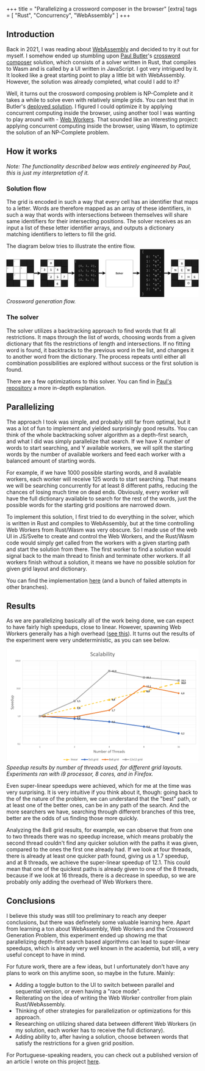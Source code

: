 +++
title = "Parallelizing a crossword composer in the browser"
[extra]
tags = [ "Rust", "Concurrency", "WebAssembly" ]
+++

## Introduction

Back in 2021, I was reading about [WebAssembly](https://webassembly.org/) and decided to try it out
for myself. I somehow ended up stumbling upon [Paul Butler](https://github.com/paulgb)'s [crossword
composer](https://github.com/paulgb/crossword-composer) solution, which consists of a solver written
in Rust, that compiles to Wasm and is called by a UI written in JavaScript. I got very intrigued
by it. It looked like a great starting point to play a little bit with WebAssembly. However, the
solution was already completed, what could I add to it?

Well, it turns out the crossword composing problem is NP-Complete and it takes a while to solve even
with relatively simple grids. You can test that in Butler's [deployed
solution](https://crossword.paulbutler.org/). I figured I could optimize it by applying concurrent
computing inside the browser, using another tool I was wanting to play around with -
[Web Workers](https://developer.mozilla.org/en-US/docs/Web/API/Web_Workers_API). That sounded like
an interesting project: applying concurrent computing inside the browser, using Wasm, to optimize
the solution of an NP-Complete problem.

## How it works

_Note: The functionality described below was entirely engineered by Paul, this is just my
interpretation of it._

### Solution flow

The grid is encoded in such a way that every cell has an identifier that maps to a letter. Words are
therefore mapped as an array of these identifiers, in such a way that words with intersections
between themselves will share same identifiers for their intersecting positions. The solver receives as
an input a list of these letter identifier arrays, and outputs a dictionary matching identifiers to
letters to fill the grid.

The diagram below tries to illustrate the entire flow.
![Solver flow](/assets/solver-flow.png)
_Crossword generation flow._

### The solver

The solver utilizes a backtracking approach to find words that fit all restrictions. It maps through
the list of words, choosing words from a given dictionary that fits the restrictions of length and
intersections. If no fitting word is found, it backtracks to the previous word in the list, and
changes it to another word from the dictionary. The process repeats until either all combination
possibilities are explored without success or the first solution is found.

There are a few optimizations to this solver. You can find in [Paul's repository](https://github.com/paulgb/crossword-composer?tab=readme-ov-file#auto-filler) a more in-depth explanation.

## Parallelizing

The approach I took was simple, and probably still far from optimal, but it was a lot of fun to implement and
yielded surprisingly good results. You can think of the whole backtracking solver algorithm as a
depth-first search, and what I did was simply parallelize that search. If we have X number of
words to start searching, and Y available workers, we will split the starting words by the number
of available workers and feed each worker with a balanced amount of starting words.

For example, if we have 1000 possible starting words, and 8 available workers, each worker will receive 125 words to start
searching. That means we will be searching concurrently for at least 8 different paths, reducing
the chances of losing much time on dead ends. Obviously, every worker will have the full dictionary available to search for the rest of the words,
just the possible words for the starting grid positions are narrowed down.

To implement this solution, I first tried to do everything in the solver, which is written in Rust
and compiles to WebAssembly, but at the time controlling Web Workers from Rust/Wasm was very obscure.
So I made use of the web UI in JS/Svelte to create and control the Web Workers, and the Rust/Wasm
code would simply get called from the workers with a given starting path and start the solution
from there. The first worker to find a solution would signal back to the main thread to finish and
terminate other workers. If all workers finish without a solution, it means we have no possible
solution for given grid layout and dictionary.

You can find the implementation [here](https://github.com/danitrod/crossword-composer) (and a bunch
of failed attempts in other branches).

## Results

As we are parallelizing basically all of the work being done, we can expect to have fairly high
speedups, close to linear. However, spawning Web Workers generally has a high overhead
([see this](https://www.w3.org/TR/2021/NOTE-workers-20210128/)). It turns out the results of the
experiment were very undeterministic, as you can see below.

![Speedup chart](/assets/speedup.jpg)
_Speedup results by number of threads used, for different grid layouts. Experiments ran with i9
processor, 8 cores, and in Firefox._

Even super-linear speedups were achieved, which for me at the time was very surprising. It is very
intuitive if you think about it, though: going back to the of the nature of the problem, we can
understand that the "best" path, or at least one of the better ones, can be in any path of the
search. And the more searchers we have, searching through different branches of this tree, better
are the odds of us finding those more quickly.

Analyzing the 8x8 grid results, for example, we can observe that from one to two
threads there was no speedup increase, which means probably the second thread couldn't find any
quicker solution with the paths it was given, compared to the ones the first one already had. If
we look at four threads, there is already at least one quicker path found, giving us a 1.7 speedup,
and at 8 threads, we achieve the super-linear speedup of 12.1. This could mean that one of the quickest
paths is already given to one of the 8 threads, because if we look at 16 threads, there is a decrease
in speedup, so we are probably only adding the overhead of Web Workers there.

## Conclusions

I believe this study was still too preliminary to reach any deeper conclusions, but there was definetely some
valuable learning here. Apart from learning a ton about WebAssembly, Web Workers and the Crossword
Generation Problem, this experiment ended up showing me that parallelizing depth-first search based
algorithms can lead to super-linear speedups, which is already very well known in the academia, but
still, a very useful concept to have in mind.

For future work, there are a few ideas, but I unfortunately don't have any plans to work on this anytime
soon, so maybe in the future. Mainly:

- Adding a toggle button to the UI to switch between parallel and sequential version, or even having
  a "race mode".
- Reiterating on the idea of writing the Web Worker controller from plain Rust/WebAssembly.
- Thinking of other strategies for parallelization or optimizations for this approach.
- Researching on utilizing shared data between different Web Workers (in my solution, each worker has
  to receive the full dictionary).
- Adding ability to, after having a solution, choose between words that satisfy the restrictions
  for a given grid position.

For Portuguese-speaking readers, you can check out a published version of an article I wrote on this
project [here](https://sol.sbc.org.br/index.php/eradsp/article/view/21918).
